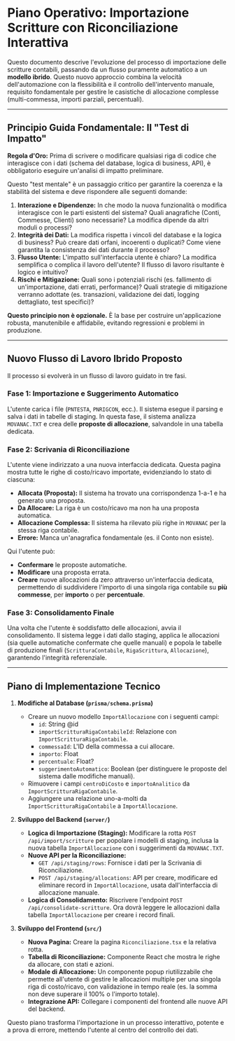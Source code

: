 # Piano Operativo: Importazione Scritture con Riconciliazione Interattiva

Questo documento descrive l'evoluzione del processo di importazione delle scritture contabili, passando da un flusso puramente automatico a un **modello ibrido**. Questo nuovo approccio combina la velocità dell'automazione con la flessibilità e il controllo dell'intervento manuale, requisito fondamentale per gestire le casistiche di allocazione complesse (multi-commessa, importi parziali, percentuali).

---

## Principio Guida Fondamentale: Il "Test di Impatto"

**Regola d'Oro:** Prima di scrivere o modificare qualsiasi riga di codice che interagisce con i dati (schema del database, logica di business, API), è obbligatorio eseguire un'analisi di impatto preliminare.

Questo "test mentale" è un passaggio critico per garantire la coerenza e la stabilità del sistema e deve rispondere alle seguenti domande:

1.  **Interazione e Dipendenze:** In che modo la nuova funzionalità o modifica interagisce con le parti esistenti del sistema? Quali anagrafiche (Conti, Commesse, Clienti) sono necessarie? La modifica dipende da altri moduli o processi?
2.  **Integrità dei Dati:** La modifica rispetta i vincoli del database e la logica di business? Può creare dati orfani, incoerenti o duplicati? Come viene garantita la consistenza dei dati durante il processo?
3.  **Flusso Utente:** L'impatto sull'interfaccia utente è chiaro? La modifica semplifica o complica il lavoro dell'utente? Il flusso di lavoro risultante è logico e intuitivo?
4.  **Rischi e Mitigazione:** Quali sono i potenziali rischi (es. fallimento di un'importazione, dati errati, performance)? Quali strategie di mitigazione verranno adottate (es. transazioni, validazione dei dati, logging dettagliato, test specifici)?

**Questo principio non è opzionale.** È la base per costruire un'applicazione robusta, manutenibile e affidabile, evitando regressioni e problemi in produzione.

---

## Nuovo Flusso di Lavoro Ibrido Proposto

Il processo si evolverà in un flusso di lavoro guidato in tre fasi.

### Fase 1: Importazione e Suggerimento Automatico
L'utente carica i file (`PNTESTA`, `PNRIGCON`, ecc.). Il sistema esegue il parsing e salva i dati in tabelle di staging. In questa fase, il sistema analizza `MOVANAC.TXT` e crea delle **proposte di allocazione**, salvandole in una tabella dedicata.

### Fase 2: Scrivania di Riconciliazione
L'utente viene indirizzato a una nuova interfaccia dedicata. Questa pagina mostra tutte le righe di costo/ricavo importate, evidenziando lo stato di ciascuna:
- **Allocata (Proposta):** Il sistema ha trovato una corrispondenza 1-a-1 e ha generato una proposta.
- **Da Allocare:** La riga è un costo/ricavo ma non ha una proposta automatica.
- **Allocazione Complessa:** Il sistema ha rilevato più righe in `MOVANAC` per la stessa riga contabile.
- **Errore:** Manca un'anagrafica fondamentale (es. il Conto non esiste).

Qui l'utente può:
- **Confermare** le proposte automatiche.
- **Modificare** una proposta errata.
- **Creare** nuove allocazioni da zero attraverso un'interfaccia dedicata, permettendo di suddividere l'importo di una singola riga contabile su **più commesse**, per **importo** o per **percentuale**.

### Fase 3: Consolidamento Finale
Una volta che l'utente è soddisfatto delle allocazioni, avvia il consolidamento. Il sistema legge i dati dallo staging, applica le allocazioni (sia quelle automatiche confermate che quelle manuali) e popola le tabelle di produzione finali (`ScritturaContabile`, `RigaScrittura`, `Allocazione`), garantendo l'integrità referenziale.

---

## Piano di Implementazione Tecnico

1.  **Modifiche al Database (`prisma/schema.prisma`)**
    -   Creare un nuovo modello `ImportAllocazione` con i seguenti campi:
        -   `id`: String @id
        -   `importScritturaRigaContabileId`: Relazione con `ImportScritturaRigaContabile`.
        -   `commessaId`: L'ID della commessa a cui allocare.
        -   `importo`: Float
        -   `percentuale`: Float?
        -   `suggerimentoAutomatico`: Boolean (per distinguere le proposte del sistema dalle modifiche manuali).
    -   Rimuovere i campi `centroDiCosto` e `importoAnalitico` da `ImportScritturaRigaContabile`.
    -   Aggiungere una relazione uno-a-molti da `ImportScritturaRigaContabile` a `ImportAllocazione`.

2.  **Sviluppo del Backend (`server/`)**
    -   **Logica di Importazione (Staging):** Modificare la rotta `POST /api/import/scritture` per popolare i modelli di staging, inclusa la nuova tabella `ImportAllocazione` con i suggerimenti da `MOVANAC.TXT`.
    -   **Nuove API per la Riconciliazione:**
        -   `GET /api/staging/rows`: Fornisce i dati per la Scrivania di Riconciliazione.
        -   `POST /api/staging/allocations`: API per creare, modificare ed eliminare record in `ImportAllocazione`, usata dall'interfaccia di allocazione manuale.
    -   **Logica di Consolidamento:** Riscrivere l'endpoint `POST /api/consolidate-scritture`. Ora dovrà leggere le allocazioni dalla tabella `ImportAllocazione` per creare i record finali.

3.  **Sviluppo del Frontend (`src/`)**
    -   **Nuova Pagina:** Creare la pagina `Riconciliazione.tsx` e la relativa rotta.
    -   **Tabella di Riconciliazione:** Componente React che mostra le righe da allocare, con stati e azioni.
    -   **Modale di Allocazione:** Un componente popup riutilizzabile che permette all'utente di gestire le allocazioni multiple per una singola riga di costo/ricavo, con validazione in tempo reale (es. la somma non deve superare il 100% o l'importo totale).
    -   **Integrazione API:** Collegare i componenti del frontend alle nuove API del backend.

Questo piano trasforma l'importazione in un processo interattivo, potente e a prova di errore, mettendo l'utente al centro del controllo dei dati. 